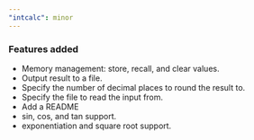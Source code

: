 ```yaml
---
"intcalc": minor
---
```


### Features added

- Memory management: store, recall, and clear values.
- Output result to a file.
- Specify the number of decimal places to round the result to.
- Specify the file to read the input from.
- Add a README
- sin, cos, and tan support.
- exponentiation and square root support.
